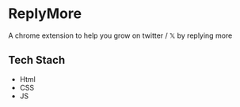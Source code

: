 # ReplyMore
A chrome extension to help you grow on twitter / 𝕏 by replying more

## Tech Stach
- Html
- CSS
- JS
